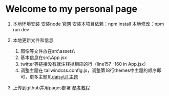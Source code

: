 # Welcome to my personal page

1. 本地环境安装
    安装node [官网](https://nodejs.org/en)
    安装本项目依赖：npm install
    本地修改：npm run dev
    
2. 本地更新文件和信息
    1. 图像等文件放在src\assets\
    2. 基本信息在src\App.jsx
    3. twitter等链接没有就注释掉相应的行（line157 -160 in App.jsx）
    4. 调整主题在 tailwindcss.config.js，调整第18行themes中主题的顺序即可，更多主题见[daisyUI 主题](https://daisyui.com/docs/themes/?lang=zh_cn)

3. 上传到github并用pages部署
    [参考教程](https://www.geeksforgeeks.org/deployment-of-react-application-using-github-pages/)


    